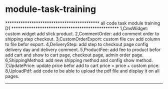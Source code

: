 # module-task-training
******************************************* all code task module training D1 *************************************************
1,CmsWidget: custom widget add slick product.
2,CommentOrder: add comment order to shipping step checkout.
3,CustomOrderExport: custom file csv add column to file befor export.
4,DeliveryStep: add step to checkout page config delivery day and delivery comment.
5,ProductFee: add fee to product befor add cart and show to cart page, checkout page, admin order page.
6,ShippingMethod: add new shipping method and config show method.
7,UpdatePrice: update price befor add to cart price = price + custom price.
8,UploadPdf: add code to be able to upload the pdf file and display it on all pages.
******************************************************************************************************************************
